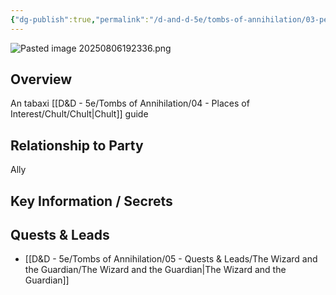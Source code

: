 ```yaml
---
{"dg-publish":true,"permalink":"/d-and-d-5e/tombs-of-annihilation/03-people-we-ve-met-np-cs/river-mist/","noteIcon":"","created":"2025-08-06T13:08:41.403-05:00","updated":"2025-08-06T19:23:37.663-05:00"}
---
```


![Pasted image 20250806192336.png](/img/user/D&D%20-%205e/Tombs%20of%20Annihilation/Image%20Archive/Pasted%20image%2020250806192336.png)
## Overview
An tabaxi [[D&D - 5e/Tombs of Annihilation/04 - Places of Interest/Chult/Chult\|Chult]] guide

## Relationship to Party
Ally

## Key Information / Secrets


## Quests & Leads
- [[D&D - 5e/Tombs of Annihilation/05 - Quests & Leads/The Wizard and the Guardian/The Wizard and the Guardian\|The Wizard and the Guardian]] 
